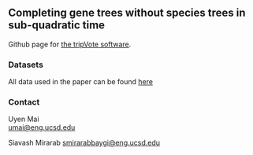 ## Completing gene trees without species trees in sub-quadratic time
Github page for [the tripVote software](https://github.com/uym2/tripVote).

### Datasets
All data used in the paper can be found [here](...)

### Contact
Uyen Mai    
umai@eng.ucsd.edu

Siavash Mirarab
smirarabbaygi@eng.ucsd.edu 
